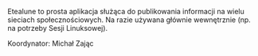 Etealune to prosta aplikacja służąca do publikowania informacji na wielu sieciach społecznościowych. Na razie używana głównie wewnętrznie (np. na potrzeby Sesji Linuksowej).

Koordynator: Michał Zając
